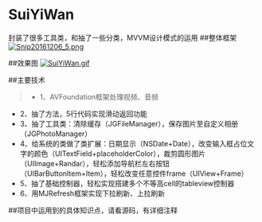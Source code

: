 # SuiYiWan
封装了很多工具类，和抽了一些分类，MVVM设计模式的运用
##整体框架
[![Snip20161206_5.png](http://image.huangbowei.com/images/2016/12/06/Snip20161206_5.png)](http://image.huangbowei.com/image/MLwk)

##效果图
[![SuiYiWan.gif](http://image.huangbowei.com/images/2016/12/06/SuiYiWan.gif)](http://image.huangbowei.com/image/MS2f)

##主要技术
>* 1、AVFoundation框架处理视频、音频
* 2、抽了方法，5行代码实现滑动返回功能
* 3、抽了工具类：清除缓存（JGFileManager），保存图片至自定义相册（JGPhotoManager）
* 4、给系统的类做了类扩展：日期显示（NSDate+Date），改变输入框占位文字的颜色（UITextField+placeholderColor），裁剪圆形图片（UIImage+Randar），轻松添加导航栏左右按钮（UIBarButtonItem+Item），轻松改变任意控件frame（UIView+Frame）
* 5、抽了基础控制器，轻松实现搭建多个不等高cell的tableview控制器
* 6、用MJRefresh框架实现下拉刷新、上拉刷新

##项目中运用到的具体知识点，请看源码，有详细注释
